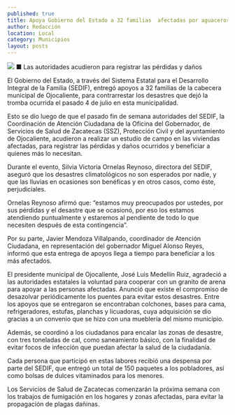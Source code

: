 ```yaml
---
published: true
title: Apoya Gobierno del Estado a 32 familias  afectadas por aguaceros en Ojocaliente
author: Redacción
location: Local
category: Municipios
layout: posts
---
```


![](http://i.imgur.com/DClop41m.jpg)
■ Las autoridades acudieron para registrar las pérdidas y daños 

El Gobierno del Estado, a través del Sistema Estatal para el Desarrollo Integral de la Familia (SEDIF), entregó apoyos a 32 familias de la cabecera municipal de Ojocaliente, para contrarrestar los desastres que dejó la tromba ocurrida el pasado 4 de julio en esta municipalidad.

Esto se dio luego de que el pasado fin de semana autoridades del SEDIF, la Coordinación de Atención Ciudadana de la Oficina del Gobernador, de Servicios de Salud de Zacatecas (SSZ), Protección Civil y del ayuntamiento de Ojocaliente, acudieron a realizar un estudio de campo en las viviendas afectadas, para registrar las pérdidas y daños ocurridos y beneficiar a quienes más lo necesitan.

Durante el evento, Silvia Victoria Ornelas Reynoso, directora del SEDIF, aseguró que los desastres climatológicos no son esperados por nadie, y que las lluvias en ocasiones son benéficas y en otros casos, como éste, perjudiciales.

Ornelas Reynoso afirmó que: “estamos muy preocupados por ustedes, por sus pérdidas y el desastre que se ocasionó, por eso los estamos atendiendo puntualmente y estaremos al pendiente de todo lo que necesiten después de esta contingencia”.

Por su parte, Javier Mendoza Villalpando, coordinador de Atención Ciudadana, en representación del gobernador Miguel Alonso Reyes, informó que esta entrega de apoyos llega a tiempo para beneficiar a los más afectados.

El presidente municipal de Ojocaliente, José Luis Medellín Ruiz, agradeció a las autoridades estatales la voluntad para cooperar con un granito de arena para apoyar a las personas afectadas. Anunció que existe el compromiso de desazolvar periódicamente los puentes para evitar estos 
desastres.
Entre los apoyos que se entregaron se encontraban colchones, bases para cama, refrigeradores, estufas, planchas y licuadoras, cuya adquisición se dio gracias a un convenio que se hizo con una mueblería del mismo municipio.

Además, se coordinó a los ciudadanos para encalar las zonas de desastre, con tres toneladas de cal, como saneamiento básico, con la finalidad de evitar focos de infección que puedan afectar la salud de la ciudadanía.

Cada persona que participó en estas labores recibió una despensa por parte del SEDIF, que entregó un total de 150 paquetes a los pobladores, así como bolsas de dulces vitaminados para los menores.

Los Servicios de Salud de Zacatecas comenzarán la próxima semana con los trabajos de fumigación en los hogares y zonas afectadas, para evitar la propagación de plagas dañinas. 
